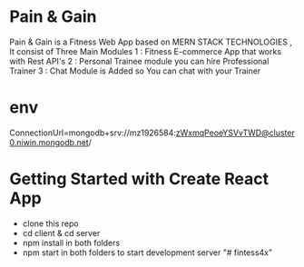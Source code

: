 
# Pain & Gain



Pain & Gain is a Fitness Web App based on MERN STACK TECHNOLOGIES , 
It consist of Three Main Modules
1 : Fitness E-commerce App that works with Rest API's
2 : Personal Trainee module you can hire Professional Trainer
3 : Chat Module is Added so  You can chat with your Trainer 


# env
ConnectionUrl=mongodb+srv://mz1926584:zWxmqPeoeYSVvTWD@cluster0.niwin.mongodb.net/





# Getting Started with Create React App
- clone this repo
- cd client & cd server
- npm install in both folders
- npm start in both folders to start development server 
"# fintess4x" 
